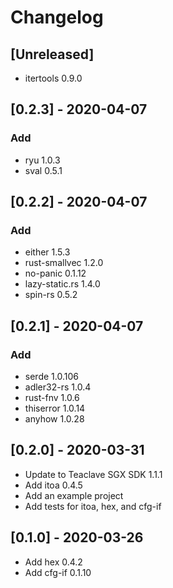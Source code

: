 # Changelog

## [Unreleased]
- itertools 0.9.0

## [0.2.3] - 2020-04-07
### Add
- ryu 1.0.3
- sval 0.5.1

## [0.2.2] - 2020-04-07
### Add
- either 1.5.3
- rust-smallvec 1.2.0
- no-panic 0.1.12
- lazy-static.rs 1.4.0
- spin-rs 0.5.2

## [0.2.1] - 2020-04-07
### Add
- serde 1.0.106
- adler32-rs 1.0.4
- rust-fnv 1.0.6
- thiserror 1.0.14
- anyhow 1.0.28

## [0.2.0] - 2020-03-31
- Update to Teaclave SGX SDK 1.1.1
- Add itoa 0.4.5
- Add an example project
- Add tests for itoa, hex, and cfg-if

## [0.1.0] - 2020-03-26
- Add hex 0.4.2
- Add cfg-if 0.1.10
